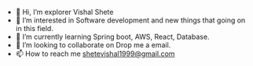 - 👋 Hi, I’m explorer Vishal Shete
- 👀 I’m interested in Software development and new things that going on in this field. 
- 🌱 I’m currently learning Spring boot, AWS, React, Database.
- 💞️ I’m looking to collaborate on Drop me a email.
- 📫 How to reach me shetevishal1999@gmail.com

<!---
vishalshete101/vishalshete101 is a ✨ special ✨ repository because its `README.md` (this file) appears on your GitHub profile.
You can click the Preview link to take a look at your changes.
--->

